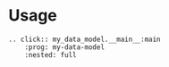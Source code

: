 # Usage

```{eval-rst}
.. click:: my_data_model.__main__:main
    :prog: my-data-model
    :nested: full
```
